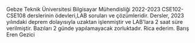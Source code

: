 Gebze Teknik Üniversitesi Bilgisayar Mühendisliği 2022-2023 CSE102-CSE108 derslerinin ödevleri,LAB soruları ve çözümleridir.
Dersler, 2023 yılındaki deprem dolayısıyla uzaktan işlenmiştir ve LAB'lara 2 saat süre verilmiştir. Bazıları 2 günde yapılamayacak zorluktadır.
Rica ederim.
Barış Eren Gezici
